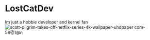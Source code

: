# LostCatDev
Im just a hobbie developer and kernel fan
![scott-pilgrim-takes-off-netflix-series-4k-wallpaper-uhdpaper com-58@1@n](https://github.com/lost-cat-dev/lost-cat-dev/assets/110544673/9ecb6b11-8089-4d88-a59e-0d23ba60030c)
